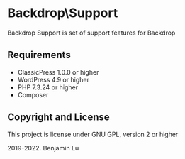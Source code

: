# Backdrop\Support
Backdrop Support is set of support features for Backdrop

## Requirements
* ClassicPress 1.0.0 or higher
* WordPress 4.9 or higher
* PHP 7.3.24 or higher
* Composer 

## Copyright and License
This project is license under GNU GPL, version 2 or higher

2019-2022. Benjamin Lu